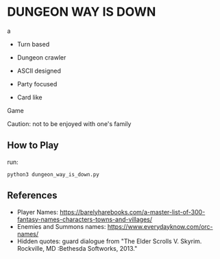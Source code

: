 
# DUNGEON WAY IS DOWN

a 

- Turn based

- Dungeon crawler

- ASCII designed

- Party focused

- Card like

Game

Caution: not to be enjoyed with one's family

## How to Play

run: 

```
python3 dungeon_way_is_down.py
```

## References

- Player Names: https://barelyharebooks.com/a-master-list-of-300-fantasy-names-characters-towns-and-villages/
- Enemies and Summons names: https://www.everydayknow.com/orc-names/
- Hidden quotes: guard dialogue from "The Elder Scrolls V. Skyrim. Rockville, MD :Bethesda Softworks, 2013."

